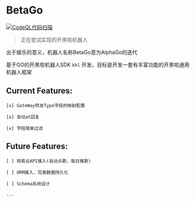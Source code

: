 # BetaGo

[![CodeQL代码扫描](https://github.com/BetaGoRobot/BetaGo/actions/workflows/codeql-analysis.yml/badge.svg?branch=master)](https://github.com/BetaGoRobot/BetaGo/actions/workflows/codeql-analysis.yml)

> 正在尝试实现的开黑啦机器人

出于娱乐的意义，机器人名称BetaGo意为AlphaGo的迭代

基于GO的开黑啦机器人SDK `khl` 开发，目标是开发一套有丰富功能的开黑啦通用机器人框架

## Current Features:

    [x] GateWay转发Type字段的映射配置

    [x] 自动at回复

    [x] 字段简单过滤

## Future Features: 

    [ ] 网易云API接入(自动点歌，每日推歌)

    [ ] ORM接入，完善数据持久化

    [ ] Schema系统设计

    ...

